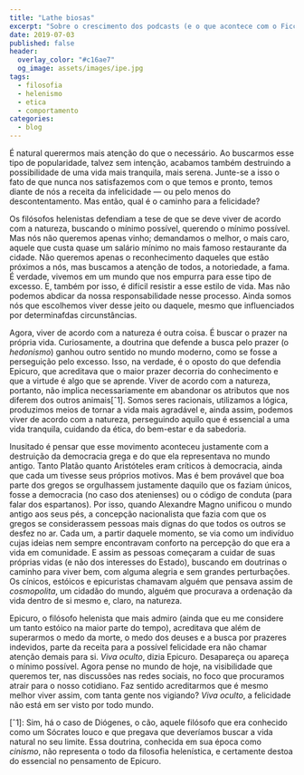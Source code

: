 ```yaml
---
title: "Lathe biosas"
excerpt: "Sobre o crescimento dos podcasts (e o que acontece com o Ficções)"
date: 2019-07-03
published: false
header:
  overlay_color: "#c16ae7"
  og_image: assets/images/ipe.jpg
tags: 
  - filosofia
  - helenismo
  - etica
  - comportamento
categories:
  - blog
---
```


É natural querermos mais atenção do que o necessário. Ao buscarmos esse tipo de popularidade, talvez sem intenção, acabamos também destruindo a possibilidade de uma vida mais tranquila, mais serena. Junte-se a isso o fato de que nunca nos satisfazemos com o que temos e pronto, temos diante de nós a receita da infelicidade — ou pelo menos do descontentamento. Mas então, qual é o caminho para a felicidade?

Os filósofos helenistas defendiam a tese de que se deve viver de acordo com a natureza, buscando o mínimo possível, querendo o mínimo possível. Mas nós não queremos apenas vinho; demandamos o melhor, o mais caro, aquele que custa quase um salário mínimo no mais famoso restaurante da cidade. Não queremos apenas o reconhecimento daqueles que estão próximos a nós, mas buscamos a atenção de todos, a notoriedade, a fama. É verdade, vivemos em um mundo que nos empurra para esse tipo de excesso. E, também por isso, é difícil resistir a esse estilo de vida. Mas não podemos abdicar da nossa responsabilidade nesse processo. Ainda somos nós que escolhemos viver desse jeito ou daquele, mesmo que influenciados por determinafdas circunstâncias.

Agora, viver de acordo com a natureza é outra coisa. É buscar o prazer na própria vida. Curiosamente, a doutrina que defende a busca pelo prazer (o *hedonismo*) ganhou outro sentido no mundo moderno, como se fosse a perseguição pelo excesso. Isso, na verdade, é o oposto do que defendia Epicuro, que acreditava que o maior prazer decorria do conhecimento e que a virtude é algo que se aprende. Viver de acordo com a natureza, portanto, não implica necessariamente em abandonar os atributos que nos diferem dos outros animais[ˆ1]. Somos seres racionais, utilizamos a lógica, produzimos meios de tornar a vida mais agradável e, ainda assim, podemos viver de acordo com a natureza, perseguindo aquilo que é essencial a uma vida tranquila, cuidando da ética, do bem-estar e da sabedoria.

Inusitado é pensar que esse movimento aconteceu justamente com a destruição da democracia grega e do que ela representava no mundo antigo. Tanto Platão quanto Aristóteles eram críticos à democracia, ainda que cada um tivesse seus próprios motivos. Mas é bem provável que boa parte dos gregos se orgulhassem justamente daquilo que os faziam únicos, fosse a democracia (no caso dos atenienses) ou o código de conduta (para falar dos espartanos). Por isso, quando Alexandre Magno unificou o mundo antigo aos seus pés, a concepção nacionalista que fazia com que os gregos se considerassem pessoas mais dignas do que todos os outros se desfez no ar. Cada um, a partir daquele momento, se via como um indivíduo cujas ideias nem sempre encontravam conforto na percepção do que era a vida em comunidade. E assim as pessoas começaram a cuidar de suas próprias vidas (e não dos interesses do Estado), buscando em doutrinas o caminho para viver bem, com alguma alegria e sem grandes perturbações. Os cínicos, estóicos e epicuristas chamavam alguém que pensava assim de *cosmopolita*, um cidadão do mundo, alguém que procurava a ordenação da vida dentro de si mesmo e, claro, na natureza.

Epicuro, o filósofo helenista que mais admiro (ainda que eu me considere um tanto estóico na maior parte do tempo), acreditava que além de superarmos o medo da morte, o medo dos deuses e a busca por prazeres indevidos, parte da receita para a possível felicidade era não chamar atenção demais para si. *Viva oculto*, dizia Epicuro. Desapareça ou apareça o mínimo possível. Agora pense no mundo de hoje, na visibilidade que queremos ter, nas discussões nas redes sociais, no foco que procuramos atrair para o nosso cotidiano. Faz sentido acreditarmos que é mesmo melhor viver assim, com tanta gente nos vigiando? *Viva oculto*, a felicidade não está em ser visto por todo mundo.

[ˆ1]: Sim, há o caso de Diógenes, o cão, aquele filósofo que era conhecido como um Sócrates louco e que pregava que deveríamos buscar a vida natural no seu limite. Essa doutrina, conhecida em sua época como *cinismo*, não representa o todo da filosofia helenística, e certamente destoa do essencial no pensamento de Epicuro.

<figure style="" class="align-center">
  <img src="{{ site.url }}{{ site.baseurl }}/assets/images/ipe.jpg" alt="">
</figure>
